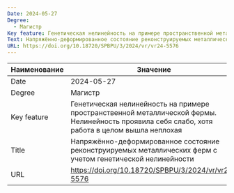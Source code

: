 ```yaml
---
Date: 2024-05-27
Degree:
  - Магистр
Key feature: Генетическая нелинейность на примере пространственной металической фермы.Нелинейность проявила себя слабо, хотя работа в целом вышла неплохая
Text: Напряжённо-деформированное состояние реконструируемых металлических ферм с учетом генетической нелинейности
URL: https://doi.org/10.18720/SPBPU/3/2024/vr/vr24-5576
---
```


| Наименование | Значение                                                                                                                                        |
| ------------ | ----------------------------------------------------------------------------------------------------------------------------------------------- |
| Date         | 2024-05-27                                                                                                                                      |
| Degree       | Магистр                                                                                                                                         |
| Key feature  | Генетическая нелинейность на примере пространственной металлической фермы. Нелинейность проявила себя слабо, хотя работа в целом вышла неплохая |
| Title        | Напряжённо-деформированное состояние реконструируемых металлических ферм с учетом генетической нелинейности                                     |
| URL          | https://doi.org/10.18720/SPBPU/3/2024/vr/vr24-5576                                                                                              |
